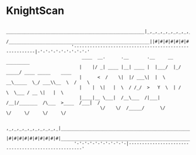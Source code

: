 # KnightScan
                                _____________________________________________________|_,_,_,_,_,_,_,_,_,_,    
                              /______________________________________________________||#|#|#|#|#|#|#|#|#|#
                             '-------------------------------------------------------|-'-'-'-'-'-'-'-'-'-'
                                 ____  __.      .__       .__     __   _________                     
                                |    |/ _| ____ |__| ____ |  |___/  |_/   _____/ ____ _____    ____  
                                |      <  /    \|  |/ ___\|  |  \   __\_____  \_/ ___\\__  \  /    \ 
                                |    |  \|   |  \  / /_/  >   Y  \  | /        \  \___ / __ \|   |  \
                                |____|__ \___|  /__\___  /|___|  /__|/_______  /\___  >____  /___|  /
                                        \/    \/  /_____/      \/            \/     \/     \/     \/ 
                                             
                              ,_,_,_,_,_,_,_,_,_,_|______________________________________________________
                              |#|#|#|#|#|#|#|#|#|#|_____________________________________________________/
                              '-'-'-'-'-'-'-'-'-'-|----------------------------------------------------'
                
